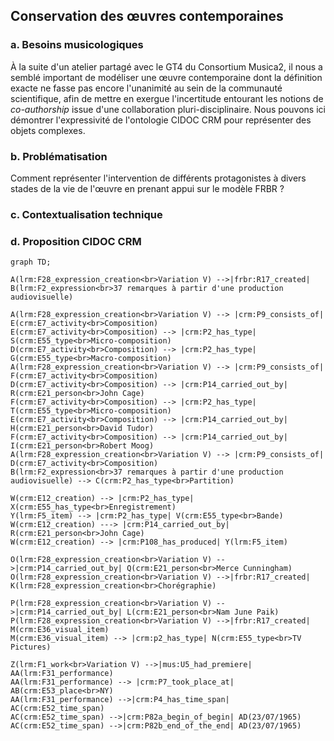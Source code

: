 ## Conservation des œuvres contemporaines

### **a. Besoins musicologiques**

À la suite d'un atelier partagé avec le GT4 du Consortium Musica2, il nous a semblé important de modéliser une œuvre contemporaine dont la définition exacte ne fasse pas encore l'unanimité au sein de la communauté scientifique, afin de mettre en exergue l'incertitude entourant les notions de _co-authorship_ issue d'une collaboration pluri-disciplinaire. Nous pouvons ici démontrer l'expressivité de l'ontologie CIDOC CRM pour représenter des objets complexes.

### **b. Problématisation**

Comment représenter l'intervention de différents protagonistes à divers stades de la vie de l'œuvre en prenant appui sur le modèle FRBR ?

### **c. Contextualisation technique**

### **d. Proposition CIDOC CRM**

```mermaid
graph TD;

A(lrm:F28_expression_creation<br>Variation V) -->|frbr:R17_created| B(lrm:F2_expression<br>37 remarques à partir d'une production audiovisuelle)

A(lrm:F28_expression_creation<br>Variation V) --> |crm:P9_consists_of| E(crm:E7_activity<br>Composition) 
E(crm:E7_activity<br>Composition) --> |crm:P2_has_type| S(crm:E55_type<br>Micro-composition)
D(crm:E7_activity<br>Composition) --> |crm:P2_has_type| G(crm:E55_type<br>Macro-composition)
A(lrm:F28_expression_creation<br>Variation V) --> |crm:P9_consists_of| F(crm:E7_activity<br>Composition)
D(crm:E7_activity<br>Composition) --> |crm:P14_carried_out_by| R(crm:E21_person<br>John Cage)
F(crm:E7_activity<br>Composition) --> |crm:P2_has_type| T(crm:E55_type<br>Micro-composition)
E(crm:E7_activity<br>Composition) --> |crm:P14_carried_out_by| H(crm:E21_person<br>David Tudor)
F(crm:E7_activity<br>Composition) --> |crm:P14_carried_out_by| I(crm:E21_person<br>Robert Moog)
A(lrm:F28_expression_creation<br>Variation V) --> |crm:P9_consists_of| D(crm:E7_activity<br>Composition)
B(lrm:F2_expression<br>37 remarques à partir d'une production audiovisuelle) --> C(crm:P2_has_type<br>Partition)

W(crm:E12_creation) --> |crm:P2_has_type| X(crm:E55_has_type<br>Enregistrement)
Y(lrm:F5_item) --> |crm:P2_has_type| V(crm:E55_type<br>Bande)
W(crm:E12_creation) ---> |crm:P14_carried_out_by| R(crm:E21_person<br>John Cage)
W(crm:E12_creation) --> |crm:P108_has_produced| Y(lrm:F5_item)

O(lrm:F28_expression_creation<br>Variation V) -->|crm:P14_carried_out_by| Q(crm:E21_person<br>Merce Cunningham)
O(lrm:F28_expression_creation<br>Variation V) -->|frbr:R17_created| K(lrm:F28_expression_creation<br>Chorégraphie)

P(lrm:F28_expression_creation<br>Variation V) -->|crm:P14_carried_out_by| L(crm:E21_person<br>Nam June Paik)
P(lrm:F28_expression_creation<br>Variation V) -->|frbr:R17_created| M(crm:E36_visual_item)
M(crm:E36_visual_item) --> |crm:p2_has_type| N(crm:E55_type<br>TV Pictures)

Z(lrm:F1_work<br>Variation V) -->|mus:U5_had_premiere| AA(lrm:F31_performance)
AA(lrm:F31_performance) --> |crm:P7_took_place_at| AB(crm:E53_place<br>NY)
AA(lrm:F31_performance) -->|crm:P4_has_time_span| AC(crm:E52_time_span)
AC(crm:E52_time_span) -->|crm:P82a_begin_of_begin| AD(23/07/1965)
AC(crm:E52_time_span) -->|crm:P82b_end_of_the_end| AD(23/07/1965)

```


